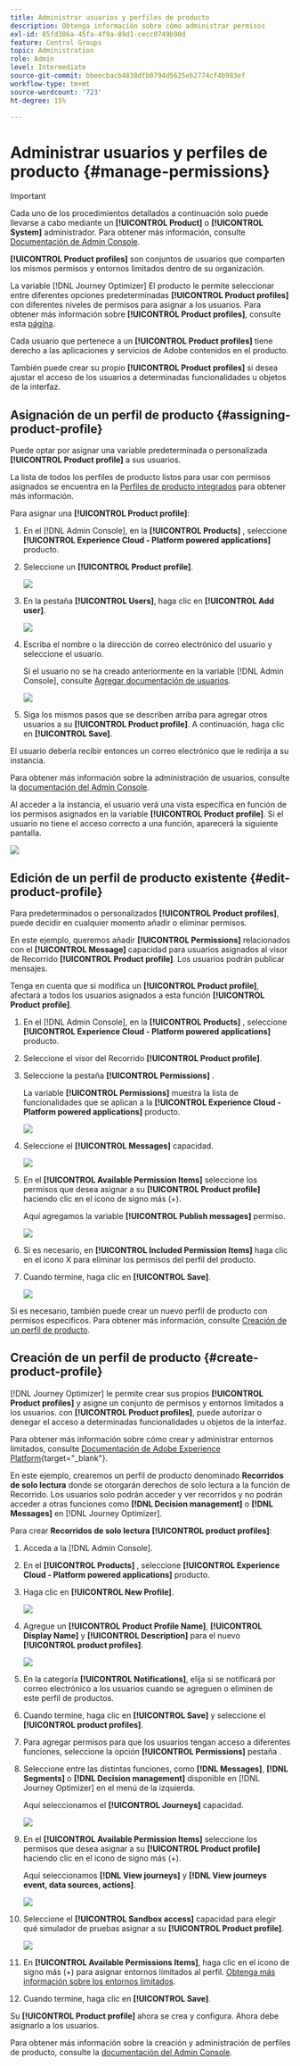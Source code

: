 ```yaml
---
title: Administrar usuarios y perfiles de producto
description: Obtenga información sobre cómo administrar permisos
exl-id: 85fd386a-45fa-4f9a-89d1-cecc0749b90d
feature: Control Groups
topic: Administration
role: Admin
level: Intermediate
source-git-commit: bbeecbacb4838dfb0794d5625eb2774cf4b983ef
workflow-type: tm+mt
source-wordcount: '723'
ht-degree: 15%

---
```


# Administrar usuarios y perfiles de producto {#manage-permissions}

>[!IMPORTANT]
>
> Cada uno de los procedimientos detallados a continuación solo puede llevarse a cabo mediante un **[!UICONTROL Product]** o **[!UICONTROL System]** administrador. Para obtener más información, consulte [Documentación de Admin Console](https://helpx.adobe.com/enterprise/admin-guide.html/enterprise/using/admin-roles.ug.html).

**[!UICONTROL Product profiles]** son conjuntos de usuarios que comparten los mismos permisos y entornos limitados dentro de su organización.

La variable [!DNL Journey Optimizer] El producto le permite seleccionar entre diferentes opciones predeterminadas **[!UICONTROL Product profiles]** con diferentes niveles de permisos para asignar a los usuarios. Para obtener más información sobre **[!UICONTROL Product profiles]**, consulte esta [página](ootb-product-profiles.md).

Cada usuario que pertenece a un **[!UICONTROL Product profiles]** tiene derecho a las aplicaciones y servicios de Adobe contenidos en el producto.

También puede crear su propio **[!UICONTROL Product profiles]** si desea ajustar el acceso de los usuarios a determinadas funcionalidades u objetos de la interfaz.

## Asignación de un perfil de producto {#assigning-product-profile}

Puede optar por asignar una variable predeterminada o personalizada **[!UICONTROL Product profile]** a sus usuarios.

La lista de todos los perfiles de producto listos para usar con permisos asignados se encuentra en la [Perfiles de producto integrados](ootb-product-profiles.md) para obtener más información.

Para asignar una **[!UICONTROL Product profile]**:

1. En el [!DNL Admin Console], en la **[!UICONTROL Products]** , seleccione **[!UICONTROL Experience Cloud - Platform powered applications]** producto.

1. Seleccione un **[!UICONTROL Product profile]**.

   ![](../assets/do-not-localize/access_control_2.png)

1. En la pestaña **[!UICONTROL Users]**, haga clic en **[!UICONTROL Add user]**.

   ![](../assets/do-not-localize/access_control_3.png)

1. Escriba el nombre o la dirección de correo electrónico del usuario y seleccione el usuario.

   Si el usuario no se ha creado anteriormente en la variable [!DNL Admin Console], consulte [Agregar documentación de usuarios](https://helpx.adobe.com/enterprise/admin-guide.html/enterprise/using/manage-users-individually.ug.html#add-users).

   ![](../assets/do-not-localize/access_control_4.png)

1. Siga los mismos pasos que se describen arriba para agregar otros usuarios a su **[!UICONTROL Product profile]**. A continuación, haga clic en **[!UICONTROL Save]**.

El usuario debería recibir entonces un correo electrónico que le redirija a su instancia.

Para obtener más información sobre la administración de usuarios, consulte la [documentación del Admin Console](https://helpx.adobe.com/enterprise/admin-guide.html/enterprise/using/manage-users-individually.ug.html).

Al acceder a la instancia, el usuario verá una vista específica en función de los permisos asignados en la variable **[!UICONTROL Product profile]**. Si el usuario no tiene el acceso correcto a una función, aparecerá la siguiente pantalla.

![](../assets/do-not-localize/access_control_1.png)

## Edición de un perfil de producto existente {#edit-product-profile}

Para predeterminados o personalizados **[!UICONTROL Product profiles]**, puede decidir en cualquier momento añadir o eliminar permisos.

En este ejemplo, queremos añadir **[!UICONTROL Permissions]** relacionados con el **[!UICONTROL Message]** capacidad para usuarios asignados al visor de Recorrido **[!UICONTROL Product profile]**. Los usuarios podrán publicar mensajes.

Tenga en cuenta que si modifica un **[!UICONTROL Product profile]**, afectará a todos los usuarios asignados a esta función **[!UICONTROL Product profile]**.

1. En el [!DNL Admin Console], en la **[!UICONTROL Products]** , seleccione **[!UICONTROL Experience Cloud - Platform powered applications]** producto.

1. Seleccione el visor del Recorrido **[!UICONTROL Product profile]**.

1. Seleccione la pestaña **[!UICONTROL Permissions]** .

   La variable **[!UICONTROL Permissions]** muestra la lista de funcionalidades que se aplican a la **[!UICONTROL Experience Cloud - Platform powered applications]** producto.

   ![](../assets/do-not-localize/access_control_5.png)

1. Seleccione el **[!UICONTROL Messages]** capacidad.

   ![](../assets/do-not-localize/access_control_6.png)

1. En el **[!UICONTROL Available Permission Items]** seleccione los permisos que desea asignar a su **[!UICONTROL Product profile]** haciendo clic en el icono de signo más (+).

   Aquí agregamos la variable **[!UICONTROL Publish messages]** permiso.

   ![](../assets/do-not-localize/access_control_7.png)

1. Si es necesario, en **[!UICONTROL Included Permission Items]** haga clic en el icono X para eliminar los permisos del perfil del producto.

1. Cuando termine, haga clic en **[!UICONTROL Save]**.

   ![](../assets/do-not-localize/access_control_8.png)

Si es necesario, también puede crear un nuevo perfil de producto con permisos específicos. Para obtener más información, consulte [Creación de un perfil de producto](#create-product-profile).

## Creación de un perfil de producto {#create-product-profile}

[!DNL Journey Optimizer] le permite crear sus propios **[!UICONTROL Product profiles]** y asigne un conjunto de permisos y entornos limitados a los usuarios. con **[!UICONTROL Product profiles]**, puede autorizar o denegar el acceso a determinadas funcionalidades u objetos de la interfaz.

Para obtener más información sobre cómo crear y administrar entornos limitados, consulte [Documentación de Adobe Experience Platform](https://experienceleague.adobe.com/docs/experience-platform/sandbox/ui/user-guide.html?lang=es){target=&quot;_blank&quot;}.

En este ejemplo, crearemos un perfil de producto denominado **Recorridos de solo lectura** donde se otorgarán derechos de solo lectura a la función de Recorrido. Los usuarios solo podrán acceder y ver recorridos y no podrán acceder a otras funciones como **[!DNL  Decision management]** o **[!DNL Messages]** en [!DNL Journey Optimizer].

Para crear **Recorridos de solo lectura** **[!UICONTROL product profiles]**:

1. Acceda a la [!DNL Admin Console].

1. En el **[!UICONTROL Products]** , seleccione **[!UICONTROL Experience Cloud - Platform powered applications]** producto.

1. Haga clic en **[!UICONTROL New Profile]**.

   ![](../assets/do-not-localize/access_control_9.png)

1. Agregue un **[!UICONTROL Product Profile Name]**, **[!UICONTROL Display Name]** y **[!UICONTROL Description]** para el nuevo **[!UICONTROL product profiles]**.

   ![](../assets/do-not-localize/access_control_10.png)

1. En la categoría **[!UICONTROL Notifications]**, elija si se notificará por correo electrónico a los usuarios cuando se agreguen o eliminen de este perfil de productos.

1. Cuando termine, haga clic en **[!UICONTROL Save]** y seleccione el **[!UICONTROL product profiles]**.

1. Para agregar permisos para que los usuarios tengan acceso a diferentes funciones, seleccione la opción **[!UICONTROL Permissions]** pestaña .

1. Seleccione entre las distintas funciones, como **[!DNL Messages]**, **[!DNL Segments]** o **[!DNL Decision management]** disponible en [!DNL Journey Optimizer] en el menú de la izquierda.

   Aquí seleccionamos el **[!UICONTROL Journeys]** capacidad.

   ![](../assets/do-not-localize/access_control_11.png)

1. En el **[!UICONTROL Available Permission Items]** seleccione los permisos que desea asignar a su **[!UICONTROL Product profile]** haciendo clic en el icono de signo más (+).

   Aquí seleccionamos **[!DNL View journeys]** y **[!DNL View journeys event, data sources, actions]**.

   ![](../assets/do-not-localize/access_control_12.png)

1. Seleccione el **[!UICONTROL Sandbox access]** capacidad para elegir qué simulador de pruebas asignar a su **[!UICONTROL Product profile]**.

   ![](../assets/do-not-localize/access_control_13.png)

1. En **[!UICONTROL Available Permissions Items]**, haga clic en el icono de signo más (+) para asignar entornos limitados al perfil. [Obtenga más información sobre los entornos limitados](sandboxes.md).

1. Cuando termine, haga clic en **[!UICONTROL Save]**.

Su **[!UICONTROL Product profile]** ahora se crea y configura. Ahora debe asignarlo a los usuarios.

Para obtener más información sobre la creación y administración de perfiles de producto, consulte la [documentación del Admin Console](https://helpx.adobe.com/enterprise/admin-guide.html/enterprise/using/manage-product-profiles.ug.html).

